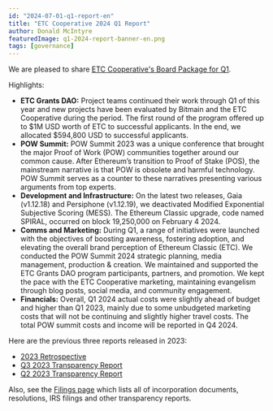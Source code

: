 ```yaml
---
id: "2024-07-01-q1-report-en"
title: "ETC Cooperative 2024 Q1 Report"
author: Donald McIntyre
featuredImage: q1-2024-report-banner-en.png
tags: [governance]
---
```


We are pleased to share [ETC Cooperative's Board Package for Q1](https://etccooperative.org/etc-cooperative-q1-2024-en.pdf).

Highlights:

 - **ETC Grants DAO:** Project teams continued their work through Q1 of this year and new projects have been evaluated by Bitmain and the ETC Cooperative during the period. The first round of the program offered up to $1M USD worth of ETC to successful applicants. In the end, we allocated $594,800 USD to successful applicants. 
 - **POW Summit:** POW Summit 2023 was a unique conference that brought the major Proof of Work (POW) communities together around our common cause. After Ethereum’s transition to Proof of Stake (POS), the mainstream narrative is that POW is obsolete and harmful technology. POW Summit serves as a counter to these narratives presenting various arguments from top experts.
 - **Development and Infrastructure:** On the latest two releases, Gaia (v1.12.18) and Persiphone (v1.12.19), we deactivated Modified Exponential Subjective Scoring (MESS). The Ethereum Classic upgrade, code named SPIRAL, occurred on block 19,250,000 on February 4 2024.
 - **Comms and Marketing:** During Q1, a range of initiatives were launched with the objectives of boosting awareness, fostering adoption, and elevating the overall brand perception of Ethereum Classic (ETC). We conducted the POW Summit 2024 strategic planning, media management, production & creation. We maintained and supported the ETC Grants DAO program participants, partners, and promotion. We kept the pace with the ETC Cooperative marketing, maintaining evangelism through blog posts, social media, and community engagement.
 - **Financials:** Overall, Q1 2024 actual costs were slightly ahead of budget and higher than Q1 2023, mainly due to some unbudgeted marketing costs that will not be continuing and slightly higher travel costs. The total POW summit costs and income will be reported in Q4 2024.

Here are the previous three reports released in 2023:

- [2023 Retrospective](https://etccooperative.org/posts/2024-03-29-the-etc-cooperative-2023-retrospective-report-en) 
- [Q3 2023 Transparency Report](https://etccooperative.org/posts/2023-11-30-q3-report-en)
- [Q2 2023 Transparency Report](https://etccooperative.org/posts/2023-09-04-q2-report-en)

Also, see the [Filings page](/filings) which lists all of incorporation documents, resolutions, IRS filings and other transparency reports.
